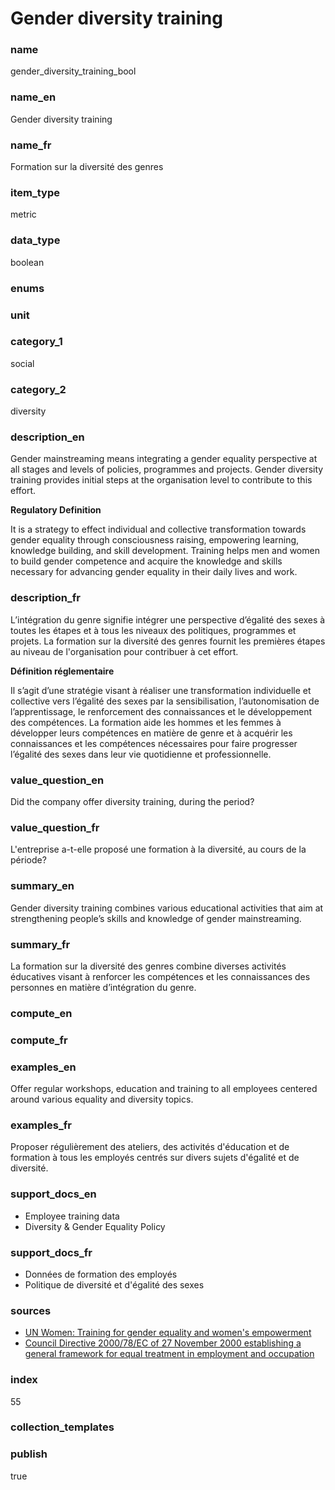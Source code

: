 # Gender diversity training

### name

gender_diversity_training_bool

### name_en

Gender diversity training

### name_fr

Formation sur la diversité des genres

### item_type

metric

### data_type

boolean

### enums



### unit



### category_1

social

### category_2

diversity

### description_en

Gender mainstreaming means integrating a gender equality perspective at all stages and levels of
policies, programmes and projects. Gender diversity training provides initial steps at the
organisation level to contribute to this effort.

**Regulatory Definition**

It is a strategy to effect individual and collective transformation towards gender equality
through consciousness raising, empowering learning, knowledge building, and skill development.
Training helps men and women to build gender competence and acquire the knowledge and skills
necessary for advancing gender equality in their daily lives and work.


### description_fr

L’intégration du genre signifie intégrer une perspective d’égalité des sexes à toutes les étapes
et à tous les niveaux des politiques, programmes et projets. La formation sur la diversité des
genres fournit les premières étapes au niveau de l'organisation pour contribuer à cet effort.

**Définition réglementaire**

Il s’agit d’une stratégie visant à réaliser une transformation individuelle et collective vers
l’égalité des sexes par la sensibilisation, l’autonomisation de l’apprentissage, le renforcement
des connaissances et le développement des compétences. La formation aide les hommes et les femmes
à développer leurs compétences en matière de genre et à acquérir les connaissances et les
compétences nécessaires pour faire progresser l’égalité des sexes dans leur vie quotidienne et
professionnelle.

### value_question_en

Did the company offer diversity training, during the period?

### value_question_fr


L'entreprise a-t-elle proposé une formation à la diversité, au cours de la période?

### summary_en

Gender diversity training combines various educational activities that aim at strengthening
people’s skills and knowledge of gender mainstreaming.

### summary_fr

La formation sur la diversité des genres combine diverses activités éducatives visant à renforcer
les compétences et les connaissances des personnes en matière d’intégration du genre.

### compute_en



### compute_fr



### examples_en

Offer regular workshops, education and training to all employees centered around various equality
and diversity topics.

### examples_fr

Proposer régulièrement des ateliers, des activités d'éducation et de formation à tous les employés
centrés sur divers sujets d'égalité et de diversité.

### support_docs_en

- Employee training data
- Diversity & Gender Equality Policy

### support_docs_fr

- Données de formation des employés
- Politique de diversité et d'égalité des sexes

### sources

- [UN Women: Training for gender equality and women's empowerment](https://www.unwomen.org/en/how-we-work/capacity-development-and-training)
- [Council Directive 2000/78/EC of 27 November 2000 establishing a general framework for equal
treatment in employment and occupation](https://eur-lex.europa.eu/legal-content/EN/TXT/?uri=celex%3A32000L0078)

            
### index

55

### collection_templates



### publish

true
